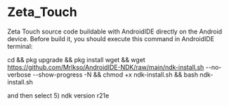 # Zeta_Touch
Zeta Touch source code buildable with AndroidIDE directly on the Android device.
Before build it, you should execute this command in AndroidIDE terminal:

cd && pkg upgrade && pkg install wget && wget https://github.com/MrIkso/AndroidIDE-NDK/raw/main/ndk-install.sh --no-verbose --show-progress -N && chmod +x ndk-install.sh && bash ndk-install.sh

and then select 5) ndk version r21e
